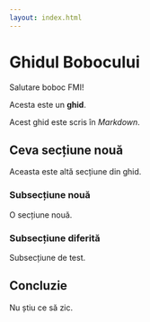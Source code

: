 ```yaml
---
layout: index.html
---
```


# Ghidul Bobocului

Salutare boboc FMI!

Acesta este un **ghid**.

Acest ghid este scris în _Markdown_.

## Ceva secțiune nouă

Aceasta este altă secțiune din ghid.

### Subsecțiune nouă

O secțiune nouă.

### Subsecțiune diferită

Subsecțiune de test.

## Concluzie

Nu știu ce să zic.
